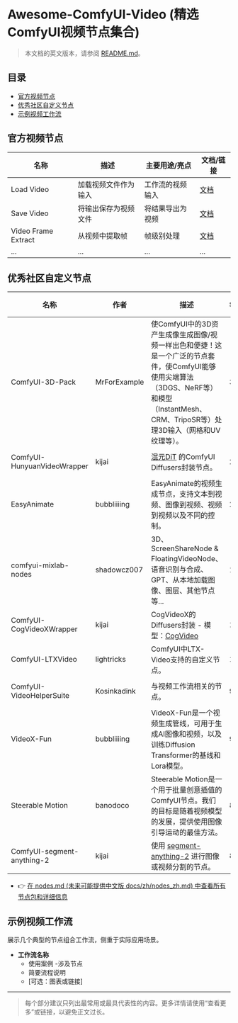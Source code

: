 # Awesome-ComfyUI-Video (精选ComfyUI视频节点集合)

> 本文档的英文版本，请参阅 [README.md](README.md)。

## 目录

- [官方视频节点](#官方视频节点)
- [优秀社区自定义节点](#优秀社区自定义节点)
- [示例视频工作流](#示例视频工作流)

## 官方视频节点

| 名称                | 描述                       | 主要用途/亮点             | 文档/链接 |
| ------------------- | -------------------------- | ------------------------- | --------- |
| Load Video          | 加载视频文件作为输入         | 工作流的视频输入          | [文档](#)  |
| Save Video          | 将输出保存为视频文件         | 将结果导出为视频          | [文档](#)  |
| Video Frame Extract | 从视频中提取帧             | 帧级别处理                | [文档](#)  |
| ...                 | ...                        | ...                       | ...       |

## 优秀社区自定义节点

| 名称                        | 作者         | 描述                                                                                                                                                                                                                                                                                | Stars | 最后更新时间        | 仓库                                                                  | 详细文档                                                     |
| --------------------------- | ------------ | --------------------------------------------------------------------------------------------------------------------------------------------------------------------------------------------------------------------------------------------------------------------------------------- | ----- | ------------------- | ----------------------------------------------------------------- | ------------------------------------------------------------ |
| ComfyUI-3D-Pack             | MrForExample | 使ComfyUI中的3D资产生成像生成图像/视频一样出色和便捷！这是一个广泛的节点套件，使ComfyUI能够使用尖端算法（3DGS、NeRF等）和模型（InstantMesh、CRM、TripoSR等）处理3D输入（网格和UV纹理等）。                                                                                             | 3007  | 2025-01-24 18:41:37 | [GitHub](https://github.com/MrForExample/ComfyUI-3D-Pack)         | ...                                                          |
| ComfyUI-HunyuanVideoWrapper | kijai        | [混元DiT](https://github.com/Tencent/HunyuanVideo) 的ComfyUI Diffusers封装节点。                                                                                                                                                                                                        | 2350  | 2025-03-30 16:48:09 | [GitHub](https://github.com/kijai/ComfyUI-HunyuanVideoWrapper)    | ...                                                          |
| EasyAnimate                 | bubbliiiing  | EasyAnimate的视频生成节点，支持文本到视频、图像到视频、视频到视频以及不同的控制。                                                                                                                                                                                                             | 2130  | 2025-03-06 11:41:28 | [GitHub](https://github.com/aigc-apps/EasyAnimate)                | [Details](docs/zh/custom_nodes/easyanimate.md)                                                          |
| comfyui-mixlab-nodes        | shadowcz007  | 3D、ScreenShareNode & FloatingVideoNode、语音识别与合成、GPT、从本地加载图像、图层、其他节点等...                                                                                                                                                                                             | 1574  | 2025-02-05 10:24:45 | [GitHub](https://github.com/shadowcz007/comfyui-mixlab-nodes)     | ...                                                          |
| ComfyUI-CogVideoXWrapper    | kijai        | CogVideoX的Diffusers封装 - 模型：[CogVideo](https://github.com/THUDM/CogVideo)                                                                                                                                                                                                          | 1476  | 2025-02-17 00:48:16 | [GitHub](https://github.com/kijai/ComfyUI-CogVideoXWrapper)       | ...                                                          |
| ComfyUI-LTXVideo            | lightricks   | ComfyUI中LTX-Video支持的自定义节点。                                                                                                                                                                                                                                                      | 1036  | 2025-04-17 15:21:00 | [GitHub](https://github.com/Lightricks/ComfyUI-LTXVideo)          | ...                                                          |
| ComfyUI-VideoHelperSuite    | Kosinkadink  | 与视频工作流相关的节点。                                                                                                                                                                                                                                                                  | 939   | 2025-04-18 18:54:23 | [GitHub](https://github.com/Kosinkadink/ComfyUI-VideoHelperSuite) | [详情](docs/zh/custom_nodes/videohelpersuite.md)             |
| VideoX-Fun                  | bubbliiiing  | VideoX-Fun是一个视频生成管线，可用于生成AI图像和视频，以及训练Diffusion Transformer的基线和Lora模型。                                                                                                                                                                                     | 914   | 2025-04-18 03:01:53 | [GitHub](https://github.com/aigc-apps/VideoX-Fun)                 | ...                                                          |
| Steerable Motion            | banodoco     | Steerable Motion是一个用于批量创意插值的ComfyUI节点。我们的目标是随着视频模型的发展，提供使用图像引导运动的最佳方法。                                                                                                                                                                         | 881   | 2024-06-15 23:01:54 | [GitHub](https://github.com/banodoco/steerable-motion)            | ...                                                          |
| ComfyUI-segment-anything-2  | kijai        | 使用 [segment-anything-2](https://github.com/facebookresearch/segment-anything-2) 进行图像或视频分割的节点。                                                                                                                                                                          | 867   | 2025-03-19 09:40:37 | [GitHub](https://github.com/kijai/ComfyUI-segment-anything-2)     | ...                                                          |

- 👉 [在 nodes.md (未来可能提供中文版 docs/zh/nodes_zh.md) 中查看所有节点包和详细信息](docs/nodes.md)

## 示例视频工作流
展示几个典型的节点组合工作流，侧重于实际应用场景。

- **工作流名称**
  - 使用案例
  -涉及节点
  - 简要流程说明
  - [可选：图表或链接]

---

> 每个部分建议只列出最常用或最具代表性的内容。更多详情请使用“查看更多”或链接，以避免正文过长。
